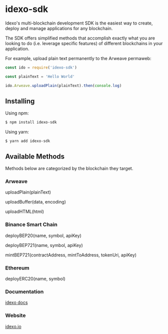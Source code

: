 # idexo-sdk

Idexo's multi-blockchain development SDK is the easiest way to create, deploy and manage applications for any blockchain. 

The SDK offers simplified methods that accomplish exactly what you are looking to do (i.e. leverage specific features) of different blockchains in your application.

For example, upload plain text permanently to the Arweave permaweb:

```javascript
const ido = require('idexo-sdk')

const plainText = 'Hello World'

ido.Arweave.uploadPlain(plainText).then(console.log)
```

## Installing

Using npm:

```bash
$ npm install idexo-sdk
```

Using yarn:
```
$ yarn add idexo-sdk
```

## Available Methods

Methods below are categorized by the blockchain they target.

### Arweave

uploadPlain(plainText)

uploadBuffer(data, encoding)

uploadHTML(html)

### Binance Smart Chain

deployBEP20(name, symbol, apiKey)

deployBEP721(name, symbol, apiKey)

mintBEP721(contractAddress, mintToAddress, tokenUri, apiKey)

### Ethereum

deployERC20(name, symbol)

### Documentation

[idexo docs](https://idexo.gitbook.io/docs)

### Website

[idexo.io](https://idexo.io)





